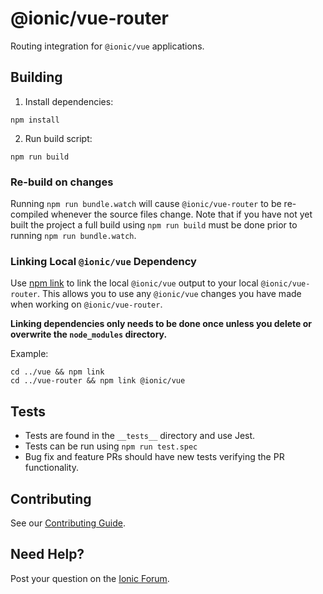 # @ionic/vue-router

Routing integration for `@ionic/vue` applications.

## Building

1. Install dependencies:

```shell
npm install
```

2. Run build script:

```shell
npm run build
````

### Re-build on changes

Running `npm run bundle.watch` will cause `@ionic/vue-router` to be re-compiled whenever the source files change. Note that if you have not yet built the project a full build using `npm run build` must be done prior to running `npm run bundle.watch`.

### Linking Local `@ionic/vue` Dependency

Use [npm link](https://docs.npmjs.com/cli/v6/commands/npm-link) to link the local `@ionic/vue` output to your local `@ionic/vue-router`. This allows you to use any `@ionic/vue` changes you have made when working on `@ionic/vue-router`.

**Linking dependencies only needs to be done once unless you delete or overwrite the `node_modules` directory.**

Example:

```
cd ../vue && npm link
cd ../vue-router && npm link @ionic/vue
```

## Tests

* Tests are found in the `__tests__` directory and use Jest.
* Tests can be run using `npm run test.spec`
* Bug fix and feature PRs should have new tests verifying the PR functionality.

## Contributing

See our [Contributing Guide](https://github.com/ionic-team/ionic-framework/blob/main/.github/CONTRIBUTING.md).

## Need Help?

Post your question on the [Ionic Forum](http://forum.ionicframework.com/).